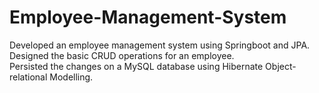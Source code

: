 # Employee-Management-System

Developed an employee management system using Springboot and JPA. <br/>
Designed the basic CRUD operations for an employee. <br/>
Persisted the changes on a MySQL database using Hibernate Object-relational Modelling. <br/>
